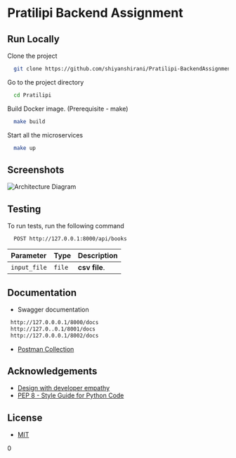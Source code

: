 
# Pratilipi Backend Assignment




## Run Locally

Clone the project

```bash
  git clone https://github.com/shiyanshirani/Pratilipi-BackendAssignment
```

Go to the project directory

```bash
  cd Pratilipi
```

Build Docker image. (Prerequisite - make)
```bash
  make build
```

Start all the microservices

```bash
  make up
```


## Screenshots

![Architecture Diagram](assets/architecture-diagram.png)


## Testing

To run tests, run the following command

```http
  POST http://127.0.0.1:8000/api/books
```

| Parameter | Type     | Description                |
| :-------- | :------- | :------------------------- |
| `input_file` | `file` | **csv file**. |



## Documentation
- Swagger documentation
```bash
 http://127.0.0.0.1/8000/docs
 http://127.0..0.1/8001/docs
 http://127.0.0.0.1/8002/docs
```
 - [Postman Collection]()
## Acknowledgements
 - [Design with developer empathy](https://apiguide.readthedocs.io/en/latest/principles/empathy.html#:~:text=Design%20with%20developer%20empathy&text=Perhaps%20the%20most%20important%20criteria,will%20remain%20undiscovered%20or%20unrealised)
 - [PEP 8 - Style Guide for Python Code](https://www.python.org/dev/peps/pep-0008/)
## License

- [MIT](https://choosealicense.com/licenses/mit/)

0
